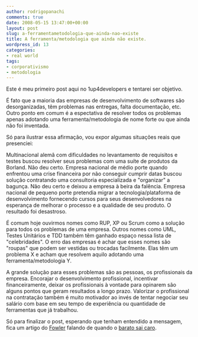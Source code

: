 ```yaml
---
author: rodrigopanachi
comments: true
date: 2008-05-15 13:47:00+00:00
layout: post
slug: a-ferramentametodologia-que-ainda-nao-existe
title: A ferramenta/metodologia que ainda não existe.
wordpress_id: 13
categories:
- real world
tags:
- corporativismo
- metodologia
---
```


Este é meu primeiro post aqui no 1up4developers e tentarei ser objetivo.

É fato que a maioria das empresas de desenvolvimento de softwares são desorganizadas, têm problemas nas entregas, falta documentação, etc. Outro ponto em comum é a espectativa de resolver todos os problemas apenas adotando uma ferramenta/metodologia de nome forte ou que ainda não foi inventada.

Só para ilustrar essa afirmação, vou expor algumas situações reais que presenciei:

Multinacional alemâ com dificuldades no levantamento de requisitos e testes buscou resolver seus problemas com uma suíte de produtos da Borland. Não deu certo.
Empresa nacional de médio porte quando enfrentou uma crise financeira por não conseguir cumprir datas buscou solução contratando uma consultoria especializada e "organizar" a bagunça. Não deu certo e deixou a empresa à beira da falência.
Empresa nacional de pequeno porte pretendia migrar a tecnologia/plataforma de desenvolvimento fornecendo cursos para seus desenvolvedores na esperança de melhorar o processo e a qualidade de seu produto. O resultado foi desastroso.

É comum hoje ouvirmos nomes como RUP, XP ou Scrum como a solução para todos os problemas de uma empresa. Outros nomes como UML, Testes Unitários e TDD também têm ganhado espaço nessa lista de "celebridades". O erro das empresas é achar que esses nomes são "roupas" que podem ser vestidas ou trocadas facilmente. Elas têm um problema X e acham que resolvem aquilo adotando uma ferramenta/metodologia Y.

A grande solução para esses problemas são as pessoas, os profissionais da empresa. Encorajar o desenvolvimento profissional, incentivar financeiramente, deixar os profissionais à vontade para opinarem são alguns pontos que geram resultados a longo prazo. Valorizar o profissional na contratação também é muito motivador ao invés de tentar negociar seu salário com base em seu tempo de experiência ou quantidade de ferramentas que já trabalhou.

Só para finalizar o post, esperando que tenham entendido a mensagem, fica um artigo do [Fowler](http://pt.wikipedia.org/wiki/Martin_Fowler) falando de quando o [barato sai caro](http://martinfowler.com/bliki/CheaperTalentHypothesis.html).
